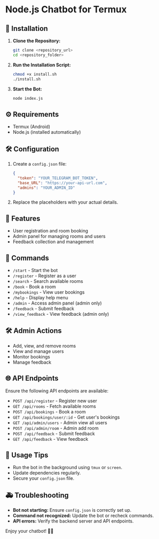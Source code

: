 # Node.js Chatbot for Termux

## 🚀 Installation

1. **Clone the Repository:**
   ```bash
   git clone <repository_url>
   cd <repository_folder>
   ```

2. **Run the Installation Script:**
   ```bash
   chmod +x install.sh
   ./install.sh
   ```

3. **Start the Bot:**
   ```bash
   node index.js
   ```

## ⚙️ Requirements
- Termux (Android)
- Node.js (installed automatically)

## 🛠️ Configuration
1. Create a `config.json` file:
   ```json
   {
     "token": "YOUR_TELEGRAM_BOT_TOKEN",
     "base_URL": "https://your-api-url.com",
     "admins": "YOUR_ADMIN_ID"
   }
   ```

2. Replace the placeholders with your actual details.

## 🧩 Features
- User registration and room booking
- Admin panel for managing rooms and users
- Feedback collection and management

## 🔧 Commands
- `/start` - Start the bot
- `/register` - Register as a user
- `/search` - Search available rooms
- `/book` - Book a room
- `/mybookings` - View user bookings
- `/help` - Display help menu
- `/admin` - Access admin panel (admin only)
- `/feedback` - Submit feedback
- `/view_feedback` - View feedback (admin only)

## 🛠️ Admin Actions
- Add, view, and remove rooms
- View and manage users
- Monitor bookings
- Manage feedback

## 🌐 API Endpoints
Ensure the following API endpoints are available:
- `POST /api/register` - Register new user
- `GET /api/rooms` - Fetch available rooms
- `POST /api/bookings` - Book a room
- `GET /api/bookings/user/:id` - Get user's bookings
- `GET /api/admin/users` - Admin view all users
- `POST /api/admin/room` - Admin add room
- `POST /api/feedback` - Submit feedback
- `GET /api/feedback` - View feedback

## 🌟 Usage Tips
- Run the bot in the background using `tmux` or `screen`.
- Update dependencies regularly.
- Secure your `config.json` file.

## 🚑 Troubleshooting
- **Bot not starting:** Ensure `config.json` is correctly set up.
- **Command not recognized:** Update the bot or recheck commands.
- **API errors:** Verify the backend server and API endpoints.

Enjoy your chatbot! 🤖🎉

